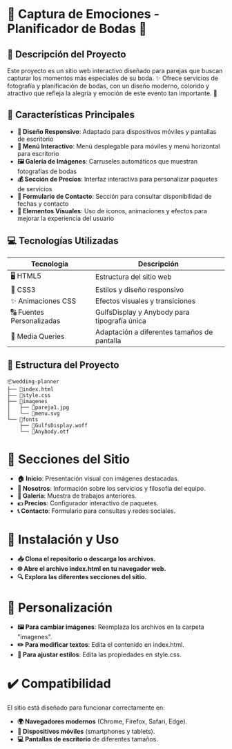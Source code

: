 # 💖 Captura de Emociones - Planificador de Bodas 💒

## 🌟 Descripción del Proyecto
Este proyecto es un sitio web interactivo diseñado para parejas que buscan capturar los momentos más especiales de su boda. ✨ Ofrece servicios de fotografía y planificación de bodas, con un diseño moderno, colorido y atractivo que refleja la alegría y emoción de este evento tan importante. 💍

## 🎀 Características Principales
- **📱 Diseño Responsivo**: Adaptado para dispositivos móviles y pantallas de escritorio
- **🍔 Menú Interactivo**: Menú desplegable para móviles y menú horizontal para escritorio
- **🖼️ Galería de Imágenes**: Carruseles automáticos que muestran fotografías de bodas
- **💰 Sección de Precios**: Interfaz interactiva para personalizar paquetes de servicios
- **📩 Formulario de Contacto**: Sección para consultar disponibilidad de fechas y contacto
- **🌈 Elementos Visuales**: Uso de iconos, animaciones y efectos para mejorar la experiencia del usuario

## 💻 Tecnologías Utilizadas
| Tecnología | Descripción |
|------------|-------------|
| 🖥️ HTML5 | Estructura del sitio web |
| 🎨 CSS3 | Estilos y diseño responsivo |
| ✨ Animaciones CSS | Efectos visuales y transiciones |
| 🔠 Fuentes Personalizadas | GulfsDisplay y Anybody para tipografía única |
| 📱 Media Queries | Adaptación a diferentes tamaños de pantalla |

## 📂 Estructura del Proyecto
```plaintext
📦wedding-planner
├── 📄index.html
├── 📄style.css
├── 📂imagenes
│   ├── 📄pareja1.jpg
│   └── 📄menu.svg
└── 📂fonts
    ├── 📄GulfsDisplay.woff
    └── 📄Anybody.otf
```
# 🏡 Secciones del Sitio
- **🏠 Inicio**: Presentación visual con imágenes destacadas.
- **👥 Nosotros**: Información sobre los servicios y filosofía del equipo.
- **📸 Galería**: Muestra de trabajos anteriores.
- **💵 Precios**: Configurador interactivo de paquetes.
- **📞 Contacto**: Formulario para consultas y redes sociales.

# 🚀 Instalación y Uso
- **📥 Clona el repositorio o descarga los archivos.**
- **🌐 Abre el archivo index.html en tu navegador web.**
- **🔍 Explora las diferentes secciones del sitio.**

# 🎨 Personalización
- **🖼️ Para cambiar imágenes**: Reemplaza los archivos en la carpeta "imagenes".
- **✏️ Para modificar textos**: Edita el contenido en index.html.
- **🎨 Para ajustar estilos**: Edita las propiedades en style.css.

# ✔️ Compatibilidad
El sitio está diseñado para funcionar correctamente en:
- **🌍 Navegadores modernos** (Chrome, Firefox, Safari, Edge).
- **📱 Dispositivos móviles** (smartphones y tablets).
- **💻 Pantallas de escritorio** de diferentes tamaños.

